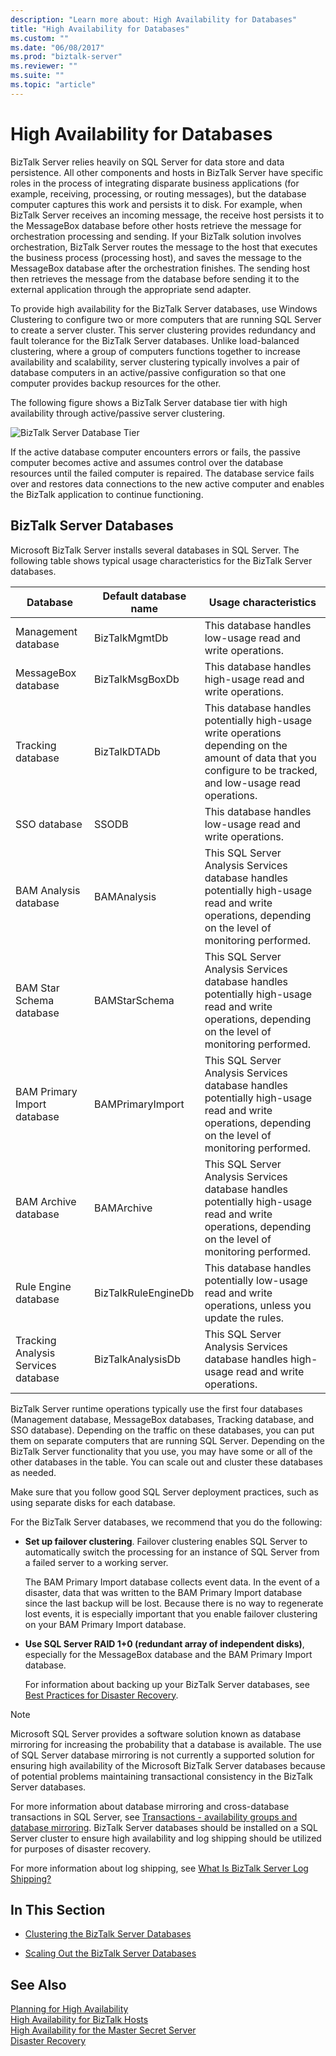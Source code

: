 ```yaml
---
description: "Learn more about: High Availability for Databases"
title: "High Availability for Databases"
ms.custom: ""
ms.date: "06/08/2017"
ms.prod: "biztalk-server"
ms.reviewer: ""
ms.suite: ""
ms.topic: "article"
---
```

# High Availability for Databases
BizTalk Server relies heavily on SQL Server for data store and data persistence. All other components and hosts in BizTalk Server have specific roles in the process of integrating disparate business applications (for example, receiving, processing, or routing messages), but the database computer captures this work and persists it to disk. For example, when BizTalk Server receives an incoming message, the receive host persists it to the MessageBox database before other hosts retrieve the message for orchestration processing and sending. If your BizTalk solution involves orchestration, BizTalk Server routes the message to the host that executes the business process (processing host), and saves the message to the MessageBox database after the orchestration finishes. The sending host then retrieves the message from the database before sending it to the external application through the appropriate send adapter.  
  
 To provide high availability for the BizTalk Server databases, use Windows Clustering to configure two or more computers that are running SQL Server to create a server cluster. This server clustering provides redundancy and fault tolerance for the BizTalk Server databases. Unlike load-balanced clustering, where a group of computers functions together to increase availability and scalability, server clustering typically involves a pair of database computers in an active/passive configuration so that one computer provides backup resources for the other.  
  
 The following figure shows a BizTalk Server database tier with high availability through active/passive server clustering.  
  
 ![BizTalk Server Database Tier](../core/media/tdi-highava-sqlcluster.gif "TDI_HighAva_SQLCluster")  
  
 If the active database computer encounters errors or fails, the passive computer becomes active and assumes control over the database resources until the failed computer is repaired. The database service fails over and restores data connections to the new active computer and enables the BizTalk application to continue functioning.  
  
## BizTalk Server Databases  
 Microsoft BizTalk Server installs several databases in SQL Server. The following table shows typical usage characteristics for the BizTalk Server databases.  
  
|Database|Default database name|Usage characteristics|  
|--------------|---------------------------|---------------------------|  
|Management database|BizTalkMgmtDb|This database handles low-usage read and write operations.|  
|MessageBox database|BizTalkMsgBoxDb|This database handles high-usage read and write operations.|  
|Tracking database|BizTalkDTADb|This database handles potentially high-usage write operations depending on the amount of data that you configure to be tracked, and low-usage read operations.|  
|SSO database|SSODB|This database handles low-usage read and write operations.|  
|BAM Analysis database|BAMAnalysis|This SQL Server Analysis Services database handles potentially high-usage read and write operations, depending on the level of monitoring performed.|  
|BAM Star Schema database|BAMStarSchema|This SQL Server Analysis Services database handles potentially high-usage read and write operations, depending on the level of monitoring performed.|  
|BAM Primary Import database|BAMPrimaryImport|This SQL Server Analysis Services database handles potentially high-usage read and write operations, depending on the level of monitoring performed.|  
|BAM Archive database|BAMArchive|This SQL Server Analysis Services database handles potentially high-usage read and write operations, depending on the level of monitoring performed.|  
|Rule Engine database|BizTalkRuleEngineDb|This database handles potentially low-usage read and write operations, unless you update the rules.|  
|Tracking Analysis Services database|BizTalkAnalysisDb|This SQL Server Analysis Services database handles high-usage read and write operations.|  
  
 BizTalk Server runtime operations typically use the first four databases (Management database, MessageBox databases, Tracking database, and SSO database). Depending on the traffic on these databases, you can put them on separate computers that are running SQL Server. Depending on the BizTalk Server functionality that you use, you may have some or all of the other databases in the table. You can scale out and cluster these databases as needed.  
  
 Make sure that you follow good SQL Server deployment practices, such as using separate disks for each database.  
  
 For the BizTalk Server databases, we recommend that you do the following:  
  
- **Set up failover clustering**. Failover clustering enables SQL Server to automatically switch the processing for an instance of SQL Server from a failed server to a working server.  
  
   The BAM Primary Import database collects event data. In the event of a disaster, data that was written to the BAM Primary Import database since the last backup will be lost. Because there is no way to regenerate lost events, it is especially important that you enable failover clustering on your BAM Primary Import database.  
  
- **Use SQL Server RAID 1+0 (redundant array of independent disks)**, especially for the MessageBox database and the BAM Primary Import database.  
  
  For information about backing up your BizTalk Server databases, see [Best Practices for Disaster Recovery](../technical-guides/best-practices-for-disaster-recovery.md).  
  
> [!NOTE]  
>  Microsoft SQL Server provides a software solution known as database mirroring for increasing the probability that a database is available. The use of SQL Server database mirroring is not currently a supported solution for ensuring high availability of the Microsoft BizTalk Server databases because of potential problems maintaining transactional consistency in the BizTalk Server databases.  
>   
>  For more information about database mirroring and cross-database transactions in SQL Server, see [Transactions - availability groups and database mirroring](/sql/database-engine/availability-groups/windows/transactions-always-on-availability-and-database-mirroring). BizTalk Server databases should be installed on a SQL Server cluster to ensure high availability and log shipping should be utilized for purposes of disaster recovery.  
>   
>  For more information about log shipping, see [What Is BizTalk Server Log Shipping?](../technical-guides/what-is-biztalk-server-log-shipping.md)  
  
## In This Section  
  
-   [Clustering the BizTalk Server Databases](../technical-guides/clustering-the-biztalk-server-databases2.md)  
  
-   [Scaling Out the BizTalk Server Databases](../technical-guides/scaling-out-the-biztalk-server-databases.md)  
  
## See Also  
 [Planning for High Availability](../technical-guides/planning-for-high-availability2.md)   
 [High Availability for BizTalk Hosts](../technical-guides/high-availability-for-biztalk-hosts.md)   
 [High Availability for the Master Secret Server](../technical-guides/high-availability-for-the-master-secret-server.md)   
 [Disaster Recovery](../technical-guides/disaster-recovery.md)